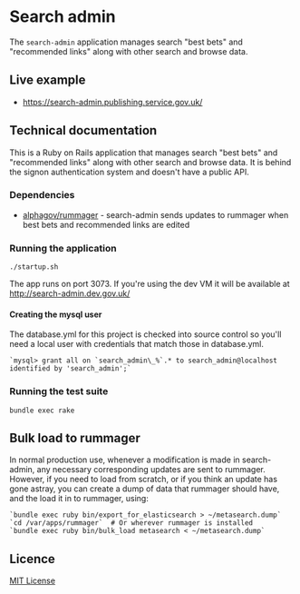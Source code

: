 # Search admin

The `search-admin` application manages search "best bets" and "recommended links" along with other search and browse data.

## Live example

- https://search-admin.publishing.service.gov.uk/

## Technical documentation

This is a Ruby on Rails application that manages search "best bets" and "recommended links" along with other search and browse data. It is behind the signon authentication system and doesn't have a public API.

### Dependencies

- [alphagov/rummager](https://github.com/alphagov/rummager) - search-admin sends updates to rummager when best bets and recommended links are edited

### Running the application

`./startup.sh`

The app runs on port 3073. If you're using the dev VM it will be available at http://search-admin.dev.gov.uk/

#### Creating the mysql user

The database.yml for this project is checked into source control so
you'll need a local user with credentials that match those in
database.yml.

    `mysql> grant all on `search_admin\_%`.* to search_admin@localhost identified by 'search_admin';`


### Running the test suite

`bundle exec rake`

## Bulk load to rummager

In normal production use, whenever a modification is made in search-admin, any necessary corresponding updates are sent
to rummager.  However, if you need to load from scratch, or if you think an update has gone astray, you can create a
dump of data that rummager should have, and the load it in to rummager, using:

    `bundle exec ruby bin/export_for_elasticsearch > ~/metasearch.dump`
    `cd /var/apps/rummager`  # Or wherever rummager is installed
    `bundle exec ruby bin/bulk_load metasearch < ~/metasearch.dump`

## Licence

[MIT License](LICENCE)
